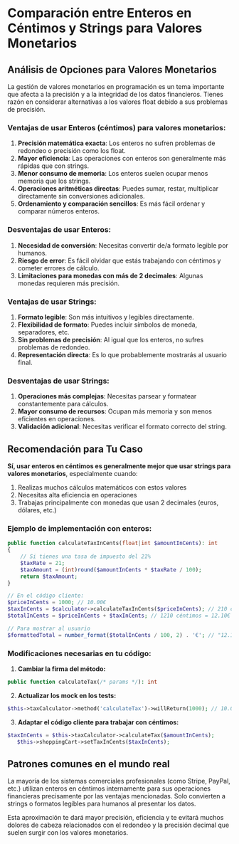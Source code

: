 # Comparación entre Enteros en Céntimos y Strings para Valores Monetarios

## Análisis de Opciones para Valores Monetarios

La gestión de valores monetarios en programación es un tema importante que afecta a la precisión y a la integridad de los datos financieros. Tienes razón en considerar alternativas a los valores float debido a sus problemas de precisión.

### Ventajas de usar Enteros (céntimos) para valores monetarios:

1. **Precisión matemática exacta**: Los enteros no sufren problemas de redondeo o precisión como los float.
2. **Mayor eficiencia**: Las operaciones con enteros son generalmente más rápidas que con strings.
3. **Menor consumo de memoria**: Los enteros suelen ocupar menos memoria que los strings.
4. **Operaciones aritméticas directas**: Puedes sumar, restar, multiplicar directamente sin conversiones adicionales.
5. **Ordenamiento y comparación sencillos**: Es más fácil ordenar y comparar números enteros.

### Desventajas de usar Enteros:

1. **Necesidad de conversión**: Necesitas convertir de/a formato legible por humanos.
2. **Riesgo de error**: Es fácil olvidar que estás trabajando con céntimos y cometer errores de cálculo.
3. **Limitaciones para monedas con más de 2 decimales**: Algunas monedas requieren más precisión.

### Ventajas de usar Strings:

1. **Formato legible**: Son más intuitivos y legibles directamente.
2. **Flexibilidad de formato**: Puedes incluir símbolos de moneda, separadores, etc.
3. **Sin problemas de precisión**: Al igual que los enteros, no sufres problemas de redondeo.
4. **Representación directa**: Es lo que probablemente mostrarás al usuario final.

### Desventajas de usar Strings:

1. **Operaciones más complejas**: Necesitas parsear y formatear constantemente para cálculos.
2. **Mayor consumo de recursos**: Ocupan más memoria y son menos eficientes en operaciones.
3. **Validación adicional**: Necesitas verificar el formato correcto del string.

## Recomendación para Tu Caso

**Sí, usar enteros en céntimos es generalmente mejor que usar strings para valores monetarios**, especialmente cuando:

1. Realizas muchos cálculos matemáticos con estos valores
2. Necesitas alta eficiencia en operaciones
3. Trabajas principalmente con monedas que usan 2 decimales (euros, dólares, etc.)

### Ejemplo de implementación con enteros:

```php
public function calculateTaxInCents(float|int $amountInCents): int
{
    // Si tienes una tasa de impuesto del 21%
    $taxRate = 21;
    $taxAmount = (int)round($amountInCents * $taxRate / 100);
    return $taxAmount;
}

// En el código cliente:
$priceInCents = 1000; // 10.00€
$taxInCents = $calculator->calculateTaxInCents($priceInCents); // 210 céntimos = 2.10€
$totalInCents = $priceInCents + $taxInCents; // 1210 céntimos = 12.10€

// Para mostrar al usuario
$formattedTotal = number_format($totalInCents / 100, 2) . '€'; // "12.10€"
```

### Modificaciones necesarias en tu código:

1. **Cambiar la firma del método:**
```php
public function calculateTax(/* params */): int
```

2. **Actualizar los mock en los tests:**
```php
$this->taxCalculator->method('calculateTax')->willReturn(1000); // 10.00 en céntimos
```

3. **Adaptar el código cliente para trabajar con céntimos:**
```php
$taxInCents = $this->taxCalculator->calculateTax($amountInCents);
   $this->shoppingCart->setTaxInCents($taxInCents);
```

## Patrones comunes en el mundo real

La mayoría de los sistemas comerciales profesionales (como Stripe, PayPal, etc.) utilizan enteros en céntimos internamente para sus operaciones financieras precisamente por las ventajas mencionadas. Solo convierten a strings o formatos legibles para humanos al presentar los datos.

Esta aproximación te dará mayor precisión, eficiencia y te evitará muchos dolores de cabeza relacionados con el redondeo y la precisión decimal que suelen surgir con los valores monetarios.